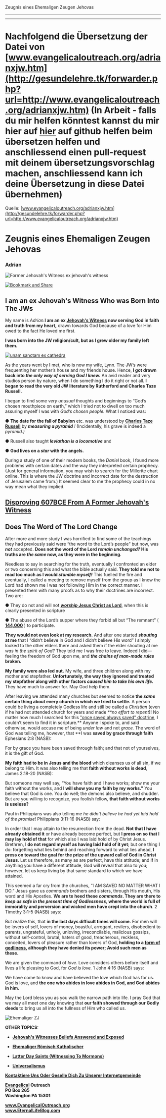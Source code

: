 <!--t Zeugnis eines Ehemaligen Zeugen Jehovas - in Arbeit (0% übersetzt) t-->
<!--d Zeugen Jehovas, Wachturmgesellschaft, Wachturm, Falscher Prophet, Neue Welt Übersetzung d-->

Zeugnis eines Ehemaligen Zeugen Jehovas

- - - 
- - -

# Nachfolgend die Übersetzung der Datei von [www.evangelicaloutreach.org/adrianxjw.htm](http://gesundelehre.tk/forwarder.php?url=http://www.evangelicaloutreach.org/adrianxjw.htm) (In Arbeit - falls du mir helfen könntest kannst du mir hier auf [hier](https://github.com/gesundelehre/gesundelehre_translate/blob/master/content/static/zeugen-jehovas/zeugnis-eines-ehemaligen-zeugen-jehovas.md) auf github helfen beim übersetzen helfen und anschliessend einen pull-request mit deinem übersetzungsvorschlag machen, anschliessend kann ich deine Übersetzung in diese Datei übernehmen)

Quelle: [www.evangelicaloutreach.org/adrianxjw.htm](http://gesundelehre.tk/forwarder.php?url=http://www.evangelicaloutreach.org/adrianxjw.htm)

# Zeugnis eines Ehemaligen Zeugen Jehovas

### Adrian

![Former Jehovah's Witness ex jehovah's witness](../files/pictures/a-colorb.gif)

[![Bookmark and Share](../s7.addthis.com/static/btn/v2/lg-share-en.gif)](http://www.addthis.com/bookmark.php?v=250&username=xa-4ce723c86d857fe0)


## I am an ex Jehovah's Witness Who was Born Into The JWs

My name is _Adrian._**I am an ex [Jehovah's Witness](http://gesundelehre.tk/forwarder.php?url=http://www.evangelicaloutreach.org/jehovahs-witnesses-answered.html) now serving God in faith and truth from my heart,** drawn towards God because of a love for Him owed to the fact He loved me first.

 

**I was born into the JW religion/cult, but as I grew older my family left them.**

[![unam sanctam ex cathedra](../files/pictures//ex-jehovah%27s-witness-testimony.jpg "It is HORRIBLE that so many congregation are declaring the LIE FROM HELL called eternal-security.")](http://gesundelehre.tk/forwarder.php?url=http://www.evangelicaloutreach.org/eternal-security.html)

As the years went by I met, who is now my wife, Lynn. The JW’s were frequenting her mother’s house and my friends house. Hence, **I got drawn back into _the only way of serving God I knew._** An avid reader and very studios person by nature, when I do something I do it right or not all. **I began to read the very old JW literature by Rutherford and Charles Taze Russell.**

I began to find some _very_ _unusual_ thoughts and beginnings to “God’s chosen mouthpiece on earth,” which I tried not to dwell on too much assuring myself I was with _God’s chosen people._ What I noticed was:

● **The date for the fall of Babylon** etc. was understood by **[Charles Taze Russell](http://gesundelehre.tk/forwarder.php?url=http://www.evangelicaloutreach.org/charles_russell.html)** by **_measuring a pyramid_** _!_ (Incidentally, his grave is indeed a _pyramid.)_

● Russell also taught **_leviathan is a locomotive_** and

● **God lives on a _star_ with the angels.**

During a study of one of their modern books, the _Daniel_ book, I found more problems with certain dates and the way they interpreted certain prophecy. (Just for general information, you may wish to search for the Millerite chart online. This is where the JW doctrine and incorrect date for the destruction of Jerusalem came from.) It seemed clear to me the prophecy could in no way mean what they implied.

## [Disproving 607BCE From A Former Jehovah's Witness](http://gesundelehre.tk/forwarder.php?url=http://www.evangelicaloutreach.org/jw607bce.html)


## Does The Word of The Lord Change

After more and more study I was horrified to find some of the teachings they had previously said were “the word to the Lord’s people” but now, was **_not_** accepted. **Does not the word of the Lord _remain unchanged?_ His truths are _the same_ now, as they were in the beginning.**

 

Needless to say in searching for the truth, eventually I confronted an elder or two concerning this and what the bible actually said. **They told me not to read too much as I would _stumble myself!_** This fuelled the fire and eventually, I called a meeting to remove myself from the group as I knew the Lord had shown me I was not following Him in the correct manner. I presented them with many proofs as to why their doctrines are incorrect. Two are:

● They do not and will not **[_worship_ Jesus Christ as Lord](http://gesundelehre.tk/forwarder.php?url=http://www.evangelicaloutreach.org/worshipJesus.html)**, when this is clearly presented in scripture

● The abuse of the Lord’s supper where they forbid all but “The remnant” ( **[144,000](http://gesundelehre.tk/forwarder.php?url=http://www.evangelicaloutreach.org/144000.html)** ) to participate.

**They would not even look at my research.** And after one started **_shouting_ at me** that I “didn’t believe in God and I didn’t believe His word” I simply looked to the other elders there and asked them if the elder shouting at me _was in the spirit of God?_ They told me I was free to leave. Indeed I did—feeling the freedom of God upon me, and **_the chains of man-made rules_ broken.**

 **My family were also led out.** My wife, and three children along with my mother and stepfather. **Unfortunately, the way they ignored and treated my stepfather along with other factors _caused him to take his own life._** They have much to answer for. May God help them.

 After leaving we attended many churches but seemed to notice **the _same_ certain thing about every church in which we tried to settle.** A person could be living a completely Godless life and still be called a _Christian_ (even if he had not attended church for years and made _**no effort to repent_)! No matter how much I searched for this ["once saved always saved" doctrine](http://gesundelehre.tk/forwarder.php?url=http://www.evangelicaloutreach.org/eternal-security.html), I couldn’t seem to find it in scripture.** Anyone I spoke to, and said otherwise, would accuse me of being _under law_ and not _grace._ The word of God was telling me, however, that **I was **saved by grace through faith** Ephesians 2:8 (NASB):

For by grace you have been saved through faith; and that not of yourselves, it is the gift of God.

**My faith had to be in Jesus and the blood** which cleanses us of all sin, if we belong to Him. It was also telling me that **faith without works is dead**, James 2:18-20 (NASB):

But someone may well say, “You have faith and I have works; show me your faith without the works, and **I will show you my faith by my works.”**  You believe that God is one. You do well; the demons also believe, and shudder. But are you willing to recognize, you foolish fellow, **that faith without works is useless?**

Paul in Philippians was also telling me _he didn’t believe he had yet laid hold of the promise_! Philippians 3:11-16 (NASB) say:

In order that I may attain to the resurrection from the dead. **Not that I have already obtained it** or have already become perfect, but **I press on so that I may lay hold of that** for which also I was laid hold of by Christ Jesus. Brethren, **I do not regard myself as having laid hold of it yet**; but one thing I do: forgetting what lies behind and reaching forward to what lies ahead, **I press on toward the goal for the prize of the upward call of God in Christ Jesus**. Let us therefore, as many as are perfect, have this attitude; and if in anything you have a different attitude, God will reveal that also to you; however, let us keep living by that same standard to which we have attained.

This seemed a far cry from the churches, “I AM SAVED NO MATTER WHAT I DO.” Jesus gave us _commands_ brothers and sisters, through His mouth, His word and His Apostles. **We are to heed these _commands_. They are there to _keep us safe in the present time of Godlessness,_ where the world is full of immorality and perversion and wicked men have crept into the church**. 2 Timothy 3:1-5 (NASB) says:

But realize this, that **in the last days difficult times will come.** For men will be lovers of self, lovers of money, boastful, arrogant, revilers, disobedient to parents, ungrateful, unholy, unloving, irreconcilable, malicious gossips, without self-control, brutal, haters of good, treacherous, reckless, conceited, lovers of pleasure rather than lovers of God, **holding to a [form of godliness](http://gesundelehre.tk/forwarder.php?url=http://www.evangelicaloutreach.org/form-of-godliness.html), although they have denied its power; Avoid such men as these.**

We are given the command of _love_. Love considers others before itself and lives a life pleasing to God, for _God is love._ 1 John 4:16 (NASB) says:

We have come to know and have believed the love which God has for us. God is love, and **the one who abides in love abides in God, and God abides in him.**

May the Lord bless you as you walk the narrow path into life. I pray God that we may all meet one day knowing that **our faith showed through our Godly deeds** to bring us all into the fullness of Him who called us.

![Ehemaliger ZJ](../files/pictures/a-colorb.gif)

**OTHER TOPICS:**

- **[Jehovah's Witnesses Beliefs Answered and Exposed](http://gesundelehre.tk/forwarder.php?url=http://www.evangelicaloutreach.org/jehovahs-witnesses-answered.html)**

- **[Ehemaliger Römisch Katholischer](http://gesundelehre.tk/forwarder.php?url=http://www.evangelicaloutreach.org/catholic.html)**

- **[Latter Day Saints (Witnessing To Mormons)](http://gesundelehre.tk/forwarder.php?url=http://www.evangelicaloutreach.org/mormon.html)**

- **[Universalismus](http://gesundelehre.tk/forwarder.php?url=http://www.evangelicaloutreach.org/universalism.htm)**

[**Kontaktiere Uns Oder Geselle Dich Zu Unserer Internetgemeinde**](http://gesundelehre.tk/forwarder.php?url=http://www.evangelicaloutreach.org/contact.html)</font>

**[Evangelical](http://gesundelehre.tk/forwarder.php?url=http://www.evangelicaloutreach.org/index.html) Outreach**  
**PO Box 265**  
**Washington PA 15301**

**www.EvangelicalOutreach.org**  
**www.EternalLifeBlog.com**